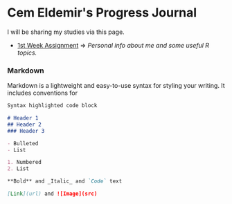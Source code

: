 # **Cem Eldemir's Progress Journal**

I will be sharing my studies via this page.

- [1st Week Assignment](RMarkdown-Homework.html) => _Personal info about me and some useful R topics._



### Markdown

Markdown is a lightweight and easy-to-use syntax for styling your writing. It includes conventions for

```markdown
Syntax highlighted code block

# Header 1
## Header 2
### Header 3

- Bulleted
- List

1. Numbered
2. List

**Bold** and _Italic_ and `Code` text

[Link](url) and ![Image](src)
